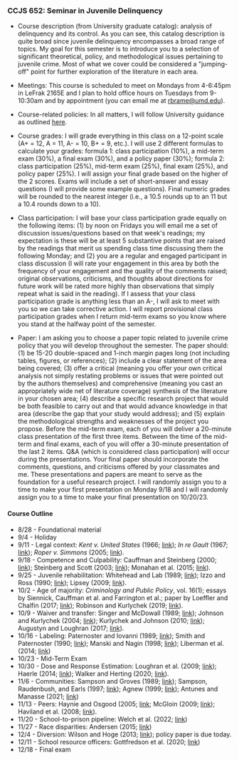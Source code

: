 ### CCJS 652: Seminar in Juvenile Delinquency

* Course description (from University graduate catalog): analysis of delinquency and its control. As you can see, this catalog description is quite broad since juvenile delinquency encompasses a broad range of topics. My goal for this semester is to introduce you to a selection of significant theoretical, policy, and methodological issues pertaining to juvenile crime. Most of what we cover could be considered a "jumping-off" point for further exploration of the literature in each area.

* Meetings: This course is scheduled to meet on Mondays from 4-6:45pm in LeFrak 2165E and I plan to hold office hours on Tuesdays from 9-10:30am and by appointment (you can email me at rbrame@umd.edu).

* Course-related policies: In all matters, I will follow University guidance as outlined [here](https://gradschool.umd.edu/faculty-and-staff/course-related-policies).

* Course grades: I will grade everything in this class on a 12-point scale (A+ = 12, A = 11, A- = 10, B+ = 9, etc.). I will use 2 different formulas to calculate your grades: formula 1: class participation (10%), a mid-term exam (30%), a final exam (30%), and a policy paper (30%); formula 2: class participation (25%), mid-term exam (25%), final exam (25%), and policy paper (25%). I will assign your final grade based on the higher of the 2 scores. Exams will include a set of short-answer and essay questions (I will provide some example questions). Final numeric grades will be rounded to the nearest integer (i.e., a 10.5 rounds up to an 11 but a 10.4 rounds down to a 10).

* Class participation: I will base your class participation grade equally on the following items: (1) by noon on Fridays you will email me a set of discussion issues/questions based on that week's readings; my expectation is these will be at least 5 substantive points that are raised by the readings that merit us spending class time discussing them the following Monday; and (2) you are a regular and engaged participant in class discussion (I will rate your engagement in this area by both the frequency of your engagement and the quality of the comments raised; original observations, criticisms, and thoughts about directions for future work will be rated more highly than observations that simply repeat what is said in the reading). If I assess that your class participation grade is anything less than an A-, I will ask to meet with you so we can take corrective action. I will report provisional class participation grades when I return mid-term exams so you know where you stand at the halfway point of the semester.

* Paper: I am asking you to choose a paper topic related to juvenile crime policy that you will develop throughout the semester. The paper should: (1) be 15-20 double-spaced and 1-inch margin pages long (not including tables, figures, or references); (2) include a clear statement of the area being covered; (3) offer a critical (meaning you offer your own critical analysis not simply restating problems or issues that were pointed out by the authors themselves) and comprehensive (meaning you cast an appropriately wide net of literature coverage) synthesis of the literature in your chosen area; (4) describe a specific research project that would be both feasible to carry out and that would advance knowledge in that area (describe the gap that your study would address); and (5) explain the methodological strengths and weaknesses of the project you propose. Before the mid-term exam, each of you will deliver a 20-minute class presentation of the first three items. Between the time of the mid-term and final exams, each of you will offer a 30-minute presentation of the last 2 items. Q&A (which is considered class participation) will occur during the presentations. Your final paper should incorporate the comments, questions, and criticisms offered by your classmates and me. These presentations and papers are meant to serve as the foundation for a useful research project. I will randomly assign you to a time to make your first presentation on Monday 9/18 and I will randomly assign you to a time to make your final presentation on 10/20/23. 

#### Course Outline

* 8/28 - Foundational material
* 9/4 - Holiday
* 9/11 - Legal context: *Kent v. United States* (1966; [link](https://scholar.google.com/scholar_case?case=5405024647930835755&q=kent+v.+united+states&hl=en&as_sdt=20000006)); *In re Gault* (1967; [link](https://scholar.google.com/scholar_case?case=10236837539750251931&q=in+re+gault&hl=en&as_sdt=20000006)); *Roper v. Simmons* (2005; [link](https://scholar.google.com/scholar_case?case=16987406842050815187&q=roper+v+simmons&hl=en&as_sdt=20000006)).
* 9/18 - Competence and Culpability: Cauffman and Steinberg (2000; [link](https://citeseerx.ist.psu.edu/viewdoc/download;jsessionid=C6EFF720EA0A7127D10EFFB35FB60621?doi=10.1.1.318.1192&rep=rep1&type=pdf)); Steinberg and Scott (2003; [link](https://www.sog.unc.edu/sites/default/files/course_materials/Less%20quilty%20by%20reason%20of%20adolescence_steinberg.pdf)); Monahan et al. (2015; [link](https://www.journals.uchicago.edu/doi/10.1086/681553)).
* 9/25 - Juvenile rehabilitation: Whitehead and Lab (1989; [link](https://journals.sagepub.com/doi/10.1177/0022427889026003005)); Izzo and Ross (1990; [link](https://journals.sagepub.com/doi/epdf/10.1177/0093854890017001008)); Lipsey (2009; [link](https://web.p.ebscohost.com/ehost/pdfviewer/pdfviewer?vid=1&sid=2db6624b-a9e7-44cd-97df-c106dc4eed16%40redis)).
* 10/2 - Age of majority: *Criminology and Public Policy*, vol. 16(1); essays by Siennick, Cauffman et al. and Farrington et al.; paper by Loeffler and Chalfin (2017; [link](https://onlinelibrary.wiley.com/toc/17459133/2017/16/1)); Robinson and Kurlychek (2019; [link](https://www.tandfonline.com/doi/full/10.1080/24751979.2019.1585927)).
* 10/9 - Waiver and transfer: Singer and McDowall (1989; [link](https://www.jstor.org/stable/pdf/3053628.pdf)); Johnson and Kurlychek (2004; [link](https://onlinelibrary.wiley.com/doi/pdf/10.1111/j.1745-9125.2004.tb00527.x)); Kurlychek and Johnson (2010; [link](https://onlinelibrary.wiley.com/doi/abs/10.1111/j.1745-9125.2010.00200.x)); Augustyn and Loughran (2017; [link](https://onlinelibrary.wiley.com/doi/abs/10.1111/1745-9125.12136?casa_token=ZIqCtz8bK1IAAAAA%3A5RWywKTbDFrapHg5dhyrcFg4cTZ6MS9HRwWLcYUn-2W58mCA8EhuIeJXIqzSZHKSz_9TO463bpBREss)).
* 10/16 - Labeling: Paternoster and Iovanni (1989; [link](https://www.tandfonline.com/doi/abs/10.1080/07418828900090261)); Smith and Paternoster (1990; [link](https://www.jstor.org/stable/3053663)); Manski and Nagin (1998; [link](https://onlinelibrary.wiley.com/doi/abs/10.1111/0081-1750.00043)); Liberman et al. (2014; [link](https://onlinelibrary.wiley.com/doi/full/10.1111/1745-9125.12039))
* 10/23 - Mid-Term Exam
* 10/30 - Dose and Response Estimation: Loughran et al. (2009; [link](https://www.ncbi.nlm.nih.gov/pmc/articles/PMC2801446/pdf/nihms157953.pdf)); Haerle (2014; [link](https://journals.sagepub.com/doi/10.1177/1541204014555436)); Walker and Herting (2020; [link](https://journals.sagepub.com/doi/full/10.1177/0011128720926115)).
* 11/6 - Communities: Sampson and Groves (1989; [link](https://dash.harvard.edu/bitstream/handle/1/3226955/Sampson_CommunityStructureCrime.pdf?sequence=2&isAllowed=y)); Sampson, Raudenbush, and Earls (1997; [link](https://www.jstor.org/stable/2892902)); Agnew (1999; [link](https://journals.sagepub.com/doi/pdf/10.1177/0022427899036002001?casa_token=BKeW0XyNsjMAAAAA:4dnfAnnko7rQXJzeU76cQIEmRUZgjHHlmbJUpra2sumAMxKyeE7O-xLTba7WVeWcwgwNXFnppMvY)); Antunes and Manasse (2021; [link](https://journals.sagepub.com/doi/full/10.1177/00224278211004667))
* 11/13 - Peers: Haynie and Osgood (2005; [link](https://heinonline.org/HOL/Page?collection=journals&handle=hein.journals/josf84&id=1126&men_tab=srchresults); McGloin (2009; [link](https://onlinelibrary.wiley.com/doi/abs/10.1111/j.1745-9125.2009.00146.x?casa_token=eqdxS7C7Z1wAAAAA%3AhSaLhST87TM5S3Bbowj1NP9mmJl36tCtsrIc-PjlxI1coUPfwfjx28hc3amBkkb54AnzPdTaA2wmH3Y)); Haviland et al. (2008; [link](https://www.researchgate.net/profile/Daniel-Nagin/publication/6055320_Combining_Propensity_Score_Matching_and_Group-Based_Trajectory_Analysis_in_an_Observational_Study/links/0912f5112d07d26721000000/Combining-Propensity-Score-Matching-and-Group-Based-Trajectory-Analysis-in-an-Observational-Study.pdf)).
* 11/20 - School-to-prison pipeline: Welch et al. (2022; [link](https://journals.sagepub.com/doi/pdf/10.1177/00224278211070501?casa_token=h9Zsl2_tpl8AAAAA:LqqPoOrAlp1UK83GckIxPADNm1_rKtbH-fj9T7KR2UEN1I2Btj9q6BlEaFEGneMaMc3Mn8Yjlq7I))
* 11/27 - Race disparities: Andersen (2015; [link](https://journals.sagepub.com/doi/pdf/10.1177/0093854815570963))
* 12/4 - Diversion: Wilson and Hoge (2013; [link](https://journals.sagepub.com/doi/full/10.1177/1541204012473132)); policy paper is due today.
* 12/11 - School resource officers: Gottfredson et al. (2020; [link](https://onlinelibrary.wiley.com/doi/pdf/10.1111/1745-9133.12512))
* 12/18 - Final exam
